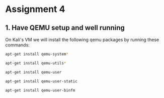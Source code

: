 # Assignment 4

## 1. Have QEMU setup and well running

On Kali's VM we will install the following qemu packages by running these commands:

```bash
apt-get install qemu-system*
```
```bash
apt-get install qemu-utils*
```
```bash
apt-get install qemu-user
```
```bash
apt-get install qemu-user-static
```
```bash
apt-get install qemu-user-binfm
```

